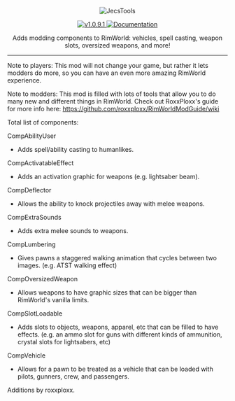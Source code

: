 <p align="center">
    <img src="http://i64.tinypic.com/2qtwqjt.png" alt="JecsTools" />
</p>

<p align="center">
  <a href="https://github.com/jecrell/JecsTools/releases/tag/1.0">
    <img src="https://img.shields.io/badge/release-1.0-4BC51D.svg?style=flat" alt="v1.0.9.1" />
  </a>
  <a href="https://github.com/roxxploxx/RimWorldModGuide/wiki">
    <img src="https://img.shields.io/badge/documentation-Wiki-4BC51D.svg?style=flat" alt="Documentation" />
  </a>
</p>

<p align="center">
 Adds modding components to RimWorld: vehicles, spell casting, weapon slots, oversized weapons, and more!
</p>

<hr>

Note to players: This mod will not change your game, but rather it lets modders do more, so you can have an even more amazing RimWorld experience.
	
Note to modders: This mod is filled with lots of tools that allow you to do many new and different things in RimWorld. Check out RoxxPloxx's guide for more info here: https://github.com/roxxploxx/RimWorldModGuide/wiki
	
Total list of components:

CompAbilityUser
 - Adds spell/ability casting to humanlikes.
 
CompActivatableEffect
 - Adds an activation graphic for weapons (e.g. lightsaber beam). 
 
CompDeflector
 - Allows the ability to knock projectiles away with melee weapons.
 
CompExtraSounds
 - Adds extra melee sounds to weapons.
 
CompLumbering
 - Gives pawns a staggered walking animation that cycles between two images. (e.g. ATST walking effect)
 
CompOversizedWeapon
 - Allows weapons to have graphic sizes that can be bigger than RimWorld's vanilla limits.
 
CompSlotLoadable
 - Adds slots to objects, weapons, apparel, etc that can be filled to have effects. (e.g. an ammo slot for guns with different kinds of ammunition, crystal slots for lightsabers, etc)
 
CompVehicle
 - Allows for a pawn to be treated as a vehicle that can be loaded with pilots, gunners, crew, and passengers.
	
Additions by roxxploxx.
